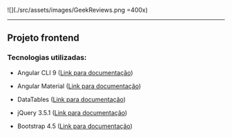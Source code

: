 ![](./src/assets/images/GeekReviews.png =400x) 

___  

## Projeto frontend

### Tecnologias utilizadas:

- Angular CLI 9 ([Link para documentação](https://cli.angular.io/))

- Angular Material ([Link para documentação](https://material.angular.io/))

- DataTables ([Link para documentação](https://l-lin.github.io/angular-datatables/#/getting-starte))

- jQuery 3.5.1 ([Link para documentação](https://api.jquery.com/))

- Bootstrap 4.5 ([Link para documentação](https://getbootstrap.com/docs/4.0/getting-started))